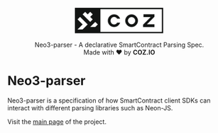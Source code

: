 <p align="center">
  <img
    src=".github/resources/images/coz.png"
    width="200px;">
</p>

<p align="center">
  Neo3-parser - A declarative SmartContract Parsing Spec.
  <br/> Made with ❤ by <b>COZ.IO</b>
</p>

# Neo3-parser
Neo3-parser is a specification of how SmartContract client SDKs can interact with different parsing libraries such as Neon-JS.

Visit the [main page](../../README.md) of the project.
